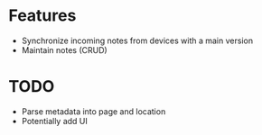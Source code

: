 # Features
* Synchronize incoming notes from devices with a main version
* Maintain notes (CRUD)


# TODO
* Parse metadata into page and location
* Potentially add UI